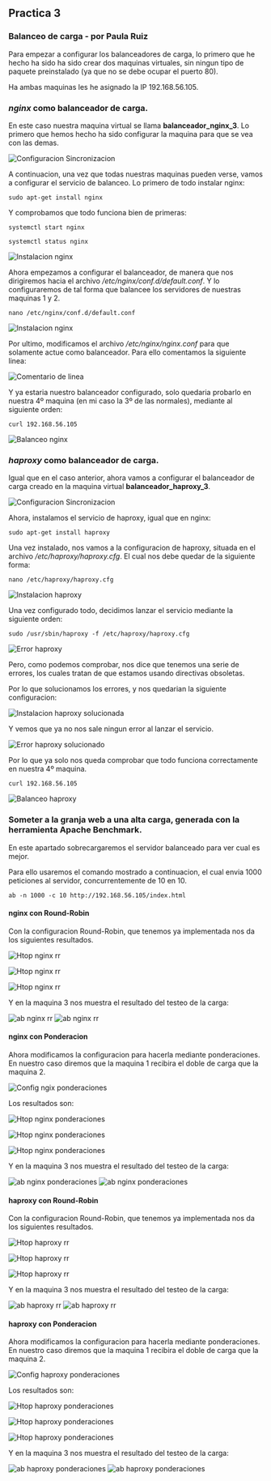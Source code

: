 ## Practica 3
### Balanceo de carga - por Paula Ruiz

Para empezar a configurar los balanceadores de carga, lo primero que he hecho ha sido ha sido crear dos maquinas virtuales, sin ningun tipo de paquete preinstalado (ya que no se debe ocupar el puerto 80).

Ha ambas maquinas les he asignado la IP 192.168.56.105.

### _nginx_ como balanceador de carga.
En este caso nuestra maquina virtual se llama __balanceador_nginx_3__. Lo primero que hemos hecho ha sido configurar la maquina para que se vea con las demas.

![Configuracion Sincronizacion](./capturas/nginx_sincronizacion.PNG)

A continuacion, una vez que todas nuestras maquinas pueden verse, vamos a configurar el servicio de balanceo. Lo primero de todo instalar nginx:

`sudo apt-get install nginx`

Y comprobamos que todo funciona bien de primeras:

`systemctl start nginx`

`systemctl status nginx`

![Instalacion nginx](./capturas/nginx_pruebas.PNG)

Ahora empezamos a configurar el balanceador, de manera que nos dirigiremos hacia el archivo _/etc/nginx/conf.d/default.conf_. Y lo configuraremos de tal forma que balancee los servidores de nuestras maquinas 1 y 2.

`nano /etc/nginx/conf.d/default.conf`

![Instalacion nginx](./capturas/nginx_config.PNG)

Por ultimo, modificamos el archivo _/etc/nginx/nginx.conf_ para que solamente actue como balanceador. Para ello comentamos la siguiente linea:

![Comentario de linea](./capturas/nginx_comentar.png)

Y ya estaria nuestro balanceador configurado, solo quedaria probarlo en nuestra 4º maquina (en mi caso la 3º de las normales), mediante al siguiente orden:

`curl 192.168.56.105`

![Balanceo nginx](./capturas/nginx_funciona.PNG)

### _haproxy_ como balanceador de carga.

Igual que en el caso anterior, ahora vamos a configurar el balanceador de carga creado en la maquina virtual __balanceador_haproxy_3__.

![Configuracion Sincronizacion](./capturas/haproxy_sincronizacion.PNG)

Ahora, instalamos el servicio de haproxy, igual que en nginx:

`sudo apt-get install haproxy`

Una vez instalado, nos vamos a la configuracion de haproxy, situada en el archivo _/etc/haproxy/haproxy.cfg_. El cual nos debe quedar de la siguiente forma:

`nano /etc/haproxy/haproxy.cfg`

![Instalacion haproxy](./capturas/haproxy_config.PNG)

Una vez configurado todo, decidimos lanzar el servicio mediante la siguiente orden:

`sudo /usr/sbin/haproxy -f /etc/haproxy/haproxy.cfg`

![Error haproxy](./capturas/haproxy_error.PNG)

Pero, como podemos comprobar, nos dice que tenemos una serie de errores, los cuales tratan de que estamos usando directivas obsoletas.

Por lo que solucionamos los errores, y nos quedarian la siguiente configuracion:

![Instalacion haproxy solucionada](./capturas/haproxy_config_2.PNG)

Y vemos que ya no nos sale ningun error al lanzar el servicio.

![Error haproxy solucionado](./capturas/haproxy_error_sol.PNG)

Por lo que ya solo nos queda comprobar que todo funciona correctamente en nuestra 4º maquina.

`curl 192.168.56.105`

![Balanceo haproxy](./capturas/haproxy_funciona.PNG)

### Someter a la granja web a una alta carga, generada con la herramienta Apache Benchmark.

En este apartado sobrecargaremos el servidor balanceado para ver cual es mejor.

Para ello usaremos el comando mostrado a continuacion, el cual envia 1000 peticiones al servidor, concurrentemente de 10 en 10.

`ab -n 1000 -c 10 http://192.168.56.105/index.html`

#### nginx con Round-Robin

Con la configuracion Round-Robin, que tenemos ya implementada nos da los siguientes resultados.

![Htop nginx rr](./capturas/ab_nginx_rr.PNG)

![Htop nginx rr](./capturas/ab_nginx_rr_1.PNG)

![Htop nginx rr](./capturas/ab_nginx_rr_2.PNG)

Y en la maquina 3 nos muestra el resultado del testeo de la carga:

![ab nginx rr](./capturas/ab_nginx_rr_31.PNG)
![ab nginx rr](./capturas/ab_nginx_rr_32.PNG)

#### nginx con Ponderacion

Ahora modificamos la configuracion para hacerla mediante ponderaciones. En nuestro caso diremos que la maquina 1 recibira el doble de carga que la maquina 2.

![Config ngix ponderaciones](./capturas/nginx_config_pond.PNG)

Los resultados son:

![Htop nginx ponderaciones](./capturas/ab_nginx_pond.PNG)

![Htop nginx ponderaciones](./capturas/ab_nginx_pond_1.PNG)

![Htop nginx ponderaciones](./capturas/ab_nginx_pond_2.PNG)

Y en la maquina 3 nos muestra el resultado del testeo de la carga:

![ab nginx ponderaciones](./capturas/ab_nginx_pond_31.PNG)
![ab nginx ponderaciones](./capturas/ab_nginx_pond_32.PNG)

#### haproxy con Round-Robin

Con la configuracion Round-Robin, que tenemos ya implementada nos da los siguientes resultados.

![Htop haproxy rr](./capturas/ab_haproxy_rr.PNG)

![Htop haproxy rr](./capturas/ab_haproxy_rr_1.PNG)

![Htop haproxy rr](./capturas/ab_haproxy_rr_2.PNG)

Y en la maquina 3 nos muestra el resultado del testeo de la carga:

![ab haproxy rr](./capturas/ab_haproxy_rr_31.PNG)
![ab haproxy rr](./capturas/ab_haproxy_rr_32.PNG)

#### haproxy con Ponderacion

Ahora modificamos la configuracion para hacerla mediante ponderaciones. En nuestro caso diremos que la maquina 1 recibira el doble de carga que la maquina 2.

![Config haproxy ponderaciones](./capturas/haproxy_config_pond.PNG)

Los resultados son:

![Htop haproxy ponderaciones](./capturas/ab_haproxy_pond.PNG)

![Htop haproxy ponderaciones](./capturas/ab_haproxy_pond_1.PNG)

![Htop haproxy ponderaciones](./capturas/ab_haproxy_pond_2.PNG)

Y en la maquina 3 nos muestra el resultado del testeo de la carga:

![ab haproxy ponderaciones](./capturas/ab_haproxy_pond_31.PNG)
![ab haproxy ponderaciones](./capturas/ab_haproxy_pond_32.PNG)
